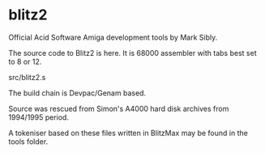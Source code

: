 # blitz2
Official Acid Software Amiga development tools by Mark Sibly.

The source code to Blitz2 is here. It is 68000 assembler with tabs best set to 8 or 12.

src/blitz2.s

The build chain is Devpac/Genam based.

Source was rescued from Simon's A4000 hard disk archives from 1994/1995 period.

A tokeniser based on these files written in BlitzMax may be found in the tools folder.
